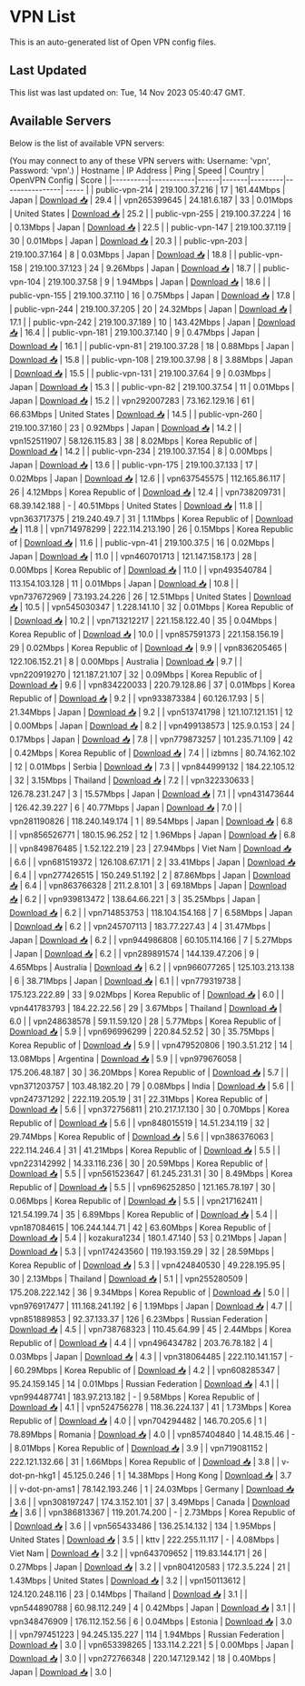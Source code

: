 # VPN List

This is an auto-generated list of Open VPN config files.

## Last Updated

This list was last updated on: Tue, 14 Nov 2023 05:40:47 GMT.

## Available Servers

Below is the list of available VPN servers:

(You may connect to any of these VPN servers with: Username: 'vpn', Password: 'vpn'.)
| Hostname | IP Address | Ping | Speed | Country | OpenVPN Config | Score |
|----------|------------|------|-------|---------|----------------| ----- |
| public-vpn-214 | 219.100.37.216 | 17 | 161.44Mbps | Japan | [Download 📥](./configs/server_0_JP.ovpn) | 29.4 |
| vpn265399645 | 24.181.6.187 | 33 | 0.01Mbps | United States | [Download 📥](./configs/server_1_US.ovpn) | 25.2 |
| public-vpn-255 | 219.100.37.224 | 16 | 0.13Mbps | Japan | [Download 📥](./configs/server_2_JP.ovpn) | 22.5 |
| public-vpn-147 | 219.100.37.119 | 30 | 0.01Mbps | Japan | [Download 📥](./configs/server_3_JP.ovpn) | 20.3 |
| public-vpn-203 | 219.100.37.164 | 8 | 0.03Mbps | Japan | [Download 📥](./configs/server_4_JP.ovpn) | 18.8 |
| public-vpn-158 | 219.100.37.123 | 24 | 9.26Mbps | Japan | [Download 📥](./configs/server_5_JP.ovpn) | 18.7 |
| public-vpn-104 | 219.100.37.58 | 9 | 1.94Mbps | Japan | [Download 📥](./configs/server_6_JP.ovpn) | 18.6 |
| public-vpn-155 | 219.100.37.110 | 16 | 0.75Mbps | Japan | [Download 📥](./configs/server_7_JP.ovpn) | 17.8 |
| public-vpn-244 | 219.100.37.205 | 20 | 24.32Mbps | Japan | [Download 📥](./configs/server_8_JP.ovpn) | 17.1 |
| public-vpn-242 | 219.100.37.189 | 10 | 143.42Mbps | Japan | [Download 📥](./configs/server_9_JP.ovpn) | 16.4 |
| public-vpn-181 | 219.100.37.140 | 9 | 0.47Mbps | Japan | [Download 📥](./configs/server_10_JP.ovpn) | 16.1 |
| public-vpn-81 | 219.100.37.28 | 18 | 0.88Mbps | Japan | [Download 📥](./configs/server_11_JP.ovpn) | 15.8 |
| public-vpn-108 | 219.100.37.98 | 8 | 3.88Mbps | Japan | [Download 📥](./configs/server_12_JP.ovpn) | 15.5 |
| public-vpn-131 | 219.100.37.64 | 9 | 0.03Mbps | Japan | [Download 📥](./configs/server_13_JP.ovpn) | 15.3 |
| public-vpn-82 | 219.100.37.54 | 11 | 0.01Mbps | Japan | [Download 📥](./configs/server_14_JP.ovpn) | 15.2 |
| vpn292007283 | 73.162.129.16 | 61 | 66.63Mbps | United States | [Download 📥](./configs/server_15_US.ovpn) | 14.5 |
| public-vpn-260 | 219.100.37.160 | 23 | 0.92Mbps | Japan | [Download 📥](./configs/server_16_JP.ovpn) | 14.2 |
| vpn152511907 | 58.126.115.83 | 38 | 8.02Mbps | Korea Republic of | [Download 📥](./configs/server_17_KR.ovpn) | 14.2 |
| public-vpn-234 | 219.100.37.154 | 8 | 0.00Mbps | Japan | [Download 📥](./configs/server_18_JP.ovpn) | 13.6 |
| public-vpn-175 | 219.100.37.133 | 17 | 0.02Mbps | Japan | [Download 📥](./configs/server_19_JP.ovpn) | 12.6 |
| vpn637545575 | 112.165.86.117 | 26 | 4.12Mbps | Korea Republic of | [Download 📥](./configs/server_20_KR.ovpn) | 12.4 |
| vpn738209731 | 68.39.142.188 | - | 40.51Mbps | United States | [Download 📥](./configs/server_21_US.ovpn) | 11.8 |
| vpn363717375 | 219.240.49.7 | 31 | 1.11Mbps | Korea Republic of | [Download 📥](./configs/server_22_KR.ovpn) | 11.8 |
| vpn714978299 | 222.114.213.190 | 26 | 0.15Mbps | Korea Republic of | [Download 📥](./configs/server_23_KR.ovpn) | 11.6 |
| public-vpn-41 | 219.100.37.5 | 16 | 0.02Mbps | Japan | [Download 📥](./configs/server_24_JP.ovpn) | 11.0 |
| vpn460701713 | 121.147.158.173 | 28 | 0.00Mbps | Korea Republic of | [Download 📥](./configs/server_25_KR.ovpn) | 11.0 |
| vpn493540784 | 113.154.103.128 | 11 | 0.01Mbps | Japan | [Download 📥](./configs/server_26_JP.ovpn) | 10.8 |
| vpn737672969 | 73.193.24.226 | 26 | 12.51Mbps | United States | [Download 📥](./configs/server_27_US.ovpn) | 10.5 |
| vpn545030347 | 1.228.141.10 | 32 | 0.01Mbps | Korea Republic of | [Download 📥](./configs/server_28_KR.ovpn) | 10.2 |
| vpn713212217 | 221.158.122.40 | 35 | 0.04Mbps | Korea Republic of | [Download 📥](./configs/server_29_KR.ovpn) | 10.0 |
| vpn857591373 | 221.158.156.19 | 29 | 0.02Mbps | Korea Republic of | [Download 📥](./configs/server_30_KR.ovpn) | 9.9 |
| vpn836205465 | 122.106.152.21 | 8 | 0.00Mbps | Australia | [Download 📥](./configs/server_31_AU.ovpn) | 9.7 |
| vpn220919270 | 121.187.21.107 | 32 | 0.09Mbps | Korea Republic of | [Download 📥](./configs/server_32_KR.ovpn) | 9.6 |
| vpn834220033 | 220.79.128.86 | 37 | 0.01Mbps | Korea Republic of | [Download 📥](./configs/server_33_KR.ovpn) | 9.2 |
| vpn933873384 | 60.126.17.93 | 5 | 21.34Mbps | Japan | [Download 📥](./configs/server_34_JP.ovpn) | 9.2 |
| vpn513741798 | 121.107.121.151 | 12 | 0.00Mbps | Japan | [Download 📥](./configs/server_35_JP.ovpn) | 8.2 |
| vpn499138573 | 125.9.0.153 | 24 | 0.17Mbps | Japan | [Download 📥](./configs/server_36_JP.ovpn) | 7.8 |
| vpn779873257 | 101.235.71.109 | 42 | 0.42Mbps | Korea Republic of | [Download 📥](./configs/server_37_KR.ovpn) | 7.4 |
| izbmns | 80.74.162.102 | 12 | 0.01Mbps | Serbia | [Download 📥](./configs/server_38_RS.ovpn) | 7.3 |
| vpn844999132 | 184.22.105.12 | 32 | 3.15Mbps | Thailand | [Download 📥](./configs/server_39_TH.ovpn) | 7.2 |
| vpn322330633 | 126.78.231.247 | 3 | 15.57Mbps | Japan | [Download 📥](./configs/server_40_JP.ovpn) | 7.1 |
| vpn431473644 | 126.42.39.227 | 6 | 40.77Mbps | Japan | [Download 📥](./configs/server_41_JP.ovpn) | 7.0 |
| vpn281190826 | 118.240.149.174 | 1 | 89.54Mbps | Japan | [Download 📥](./configs/server_42_JP.ovpn) | 6.8 |
| vpn856526771 | 180.15.96.252 | 12 | 1.96Mbps | Japan | [Download 📥](./configs/server_43_JP.ovpn) | 6.8 |
| vpn849876485 | 1.52.122.219 | 23 | 27.94Mbps | Viet Nam | [Download 📥](./configs/server_44_VN.ovpn) | 6.6 |
| vpn681519372 | 126.108.67.171 | 2 | 33.41Mbps | Japan | [Download 📥](./configs/server_45_JP.ovpn) | 6.4 |
| vpn277426515 | 150.249.51.192 | 2 | 87.86Mbps | Japan | [Download 📥](./configs/server_46_JP.ovpn) | 6.4 |
| vpn863766328 | 211.2.8.101 | 3 | 69.18Mbps | Japan | [Download 📥](./configs/server_47_JP.ovpn) | 6.2 |
| vpn939813472 | 138.64.66.221 | 3 | 35.25Mbps | Japan | [Download 📥](./configs/server_48_JP.ovpn) | 6.2 |
| vpn714853753 | 118.104.154.168 | 7 | 6.58Mbps | Japan | [Download 📥](./configs/server_49_JP.ovpn) | 6.2 |
| vpn245707113 | 183.77.227.43 | 4 | 31.47Mbps | Japan | [Download 📥](./configs/server_50_JP.ovpn) | 6.2 |
| vpn944986808 | 60.105.114.166 | 7 | 5.27Mbps | Japan | [Download 📥](./configs/server_51_JP.ovpn) | 6.2 |
| vpn289891574 | 144.139.47.206 | 9 | 4.65Mbps | Australia | [Download 📥](./configs/server_52_AU.ovpn) | 6.2 |
| vpn966077265 | 125.103.213.138 | 6 | 38.71Mbps | Japan | [Download 📥](./configs/server_53_JP.ovpn) | 6.1 |
| vpn779319738 | 175.123.222.89 | 33 | 9.02Mbps | Korea Republic of | [Download 📥](./configs/server_54_KR.ovpn) | 6.0 |
| vpn441783793 | 184.22.22.56 | 29 | 3.67Mbps | Thailand | [Download 📥](./configs/server_55_TH.ovpn) | 6.0 |
| vpn248638578 | 59.11.59.120 | 28 | 5.77Mbps | Korea Republic of | [Download 📥](./configs/server_56_KR.ovpn) | 5.9 |
| vpn696996299 | 220.84.52.52 | 30 | 35.75Mbps | Korea Republic of | [Download 📥](./configs/server_57_KR.ovpn) | 5.9 |
| vpn479520806 | 190.3.51.212 | 14 | 13.08Mbps | Argentina | [Download 📥](./configs/server_58_AR.ovpn) | 5.9 |
| vpn979676058 | 175.206.48.187 | 30 | 36.20Mbps | Korea Republic of | [Download 📥](./configs/server_59_KR.ovpn) | 5.7 |
| vpn371203757 | 103.48.182.20 | 79 | 0.08Mbps | India | [Download 📥](./configs/server_60_IN.ovpn) | 5.6 |
| vpn247371292 | 222.119.205.19 | 31 | 22.31Mbps | Korea Republic of | [Download 📥](./configs/server_61_KR.ovpn) | 5.6 |
| vpn372756811 | 210.217.17.130 | 30 | 0.70Mbps | Korea Republic of | [Download 📥](./configs/server_62_KR.ovpn) | 5.6 |
| vpn848015519 | 14.51.234.119 | 32 | 29.74Mbps | Korea Republic of | [Download 📥](./configs/server_63_KR.ovpn) | 5.6 |
| vpn386376063 | 222.114.246.4 | 31 | 41.21Mbps | Korea Republic of | [Download 📥](./configs/server_64_KR.ovpn) | 5.5 |
| vpn223142992 | 14.33.116.236 | 30 | 20.59Mbps | Korea Republic of | [Download 📥](./configs/server_65_KR.ovpn) | 5.5 |
| vpn561523647 | 61.245.231.31 | 30 | 8.49Mbps | Korea Republic of | [Download 📥](./configs/server_66_KR.ovpn) | 5.5 |
| vpn696252850 | 121.165.78.197 | 30 | 0.06Mbps | Korea Republic of | [Download 📥](./configs/server_67_KR.ovpn) | 5.5 |
| vpn217162411 | 121.54.199.74 | 35 | 6.89Mbps | Korea Republic of | [Download 📥](./configs/server_68_KR.ovpn) | 5.4 |
| vpn187084615 | 106.244.144.71 | 42 | 63.60Mbps | Korea Republic of | [Download 📥](./configs/server_69_KR.ovpn) | 5.4 |
| kozakura1234 | 180.1.47.140 | 53 | 0.21Mbps | Japan | [Download 📥](./configs/server_70_JP.ovpn) | 5.3 |
| vpn174243560 | 119.193.159.29 | 32 | 28.59Mbps | Korea Republic of | [Download 📥](./configs/server_71_KR.ovpn) | 5.3 |
| vpn424840530 | 49.228.195.95 | 30 | 2.13Mbps | Thailand | [Download 📥](./configs/server_72_TH.ovpn) | 5.1 |
| vpn255280509 | 175.208.222.142 | 36 | 9.34Mbps | Korea Republic of | [Download 📥](./configs/server_73_KR.ovpn) | 5.0 |
| vpn976917477 | 111.168.241.192 | 6 | 1.19Mbps | Japan | [Download 📥](./configs/server_74_JP.ovpn) | 4.7 |
| vpn851889853 | 92.37.133.37 | 126 | 6.23Mbps | Russian Federation | [Download 📥](./configs/server_75_RU.ovpn) | 4.5 |
| vpn738768323 | 110.45.64.99 | 45 | 2.44Mbps | Korea Republic of | [Download 📥](./configs/server_76_KR.ovpn) | 4.4 |
| vpn496434782 | 203.76.78.182 | 4 | 0.03Mbps | Japan | [Download 📥](./configs/server_77_JP.ovpn) | 4.3 |
| vpn318064485 | 222.110.141.157 | - | 60.29Mbps | Korea Republic of | [Download 📥](./configs/server_78_KR.ovpn) | 4.2 |
| vpn608285347 | 95.24.159.145 | 14 | 0.01Mbps | Russian Federation | [Download 📥](./configs/server_79_RU.ovpn) | 4.1 |
| vpn994487741 | 183.97.213.182 | - | 9.58Mbps | Korea Republic of | [Download 📥](./configs/server_80_KR.ovpn) | 4.1 |
| vpn524756278 | 118.36.224.137 | 41 | 1.73Mbps | Korea Republic of | [Download 📥](./configs/server_81_KR.ovpn) | 4.0 |
| vpn704294482 | 146.70.205.6 | 1 | 78.89Mbps | Romania | [Download 📥](./configs/server_82_RO.ovpn) | 4.0 |
| vpn857404840 | 14.48.15.46 | - | 8.01Mbps | Korea Republic of | [Download 📥](./configs/server_83_KR.ovpn) | 3.9 |
| vpn719081152 | 222.121.132.66 | 31 | 1.66Mbps | Korea Republic of | [Download 📥](./configs/server_84_KR.ovpn) | 3.8 |
| v-dot-pn-hkg1 | 45.125.0.246 | 1 | 14.38Mbps | Hong Kong | [Download 📥](./configs/server_85_HK.ovpn) | 3.7 |
| v-dot-pn-ams1 | 78.142.193.246 | 1 | 24.03Mbps | Germany | [Download 📥](./configs/server_86_DE.ovpn) | 3.6 |
| vpn308197247 | 174.3.152.101 | 37 | 3.49Mbps | Canada | [Download 📥](./configs/server_87_CA.ovpn) | 3.6 |
| vpn386813367 | 119.201.74.200 | - | 2.73Mbps | Korea Republic of | [Download 📥](./configs/server_88_KR.ovpn) | 3.6 |
| vpn565433486 | 136.25.14.132 | 134 | 1.95Mbps | United States | [Download 📥](./configs/server_89_US.ovpn) | 3.5 |
| kttv | 222.255.11.117 | - | 4.08Mbps | Viet Nam | [Download 📥](./configs/server_90_VN.ovpn) | 3.2 |
| vpn643709652 | 119.83.144.171 | 26 | 0.27Mbps | Japan | [Download 📥](./configs/server_91_JP.ovpn) | 3.2 |
| vpn804120583 | 172.3.5.224 | 21 | 1.43Mbps | United States | [Download 📥](./configs/server_92_US.ovpn) | 3.2 |
| vpn150113612 | 124.120.248.116 | 23 | 0.14Mbps | Thailand | [Download 📥](./configs/server_93_TH.ovpn) | 3.1 |
| vpn544890788 | 60.98.112.249 | 4 | 0.42Mbps | Japan | [Download 📥](./configs/server_94_JP.ovpn) | 3.1 |
| vpn348476909 | 176.112.152.56 | 6 | 0.04Mbps | Estonia | [Download 📥](./configs/server_95_EE.ovpn) | 3.0 |
| vpn797451223 | 94.245.135.227 | 114 | 1.94Mbps | Russian Federation | [Download 📥](./configs/server_96_RU.ovpn) | 3.0 |
| vpn653398265 | 133.114.2.221 | 5 | 0.00Mbps | Japan | [Download 📥](./configs/server_97_JP.ovpn) | 3.0 |
| vpn272766348 | 220.147.129.142 | 18 | 0.40Mbps | Japan | [Download 📥](./configs/server_98_JP.ovpn) | 3.0 |
